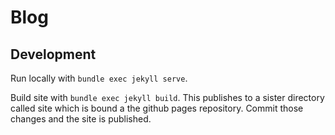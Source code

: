 # Blog

## Development
Run locally with `bundle exec jekyll serve`.

Build site with `bundle exec jekyll build`. This publishes to a sister directory called site which is 
bound a the github pages repository. Commit those changes and the site is published.
